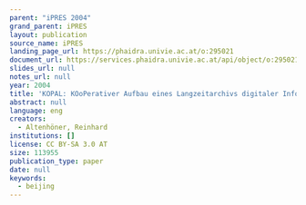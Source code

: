 ```yaml
---
parent: "iPRES 2004"
grand_parent: iPRES
layout: publication
source_name: iPRES
landing_page_url: https://phaidra.univie.ac.at/o:295021
document_url: https://services.phaidra.univie.ac.at/api/object/o:295021/download
slides_url: null
notes_url: null
year: 2004
title: 'KOPAL: KOoPerativer Aufbau eines Langzeitarchivs digitaler Informationen'
abstract: null
language: eng
creators:
  - Altenhöner, Reinhard
institutions: []
license: CC BY-SA 3.0 AT
size: 113955
publication_type: paper
date: null
keywords:
  - beijing
---
```


